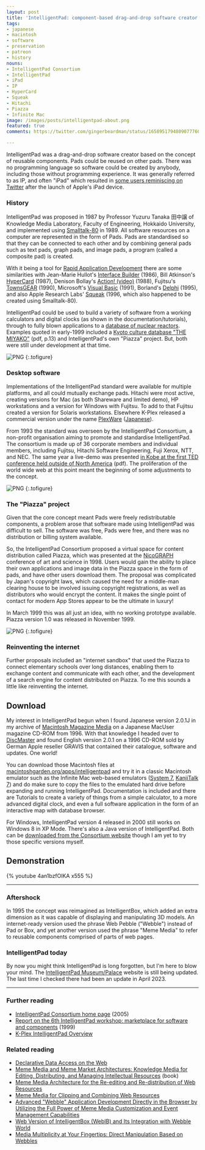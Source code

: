 ```yaml
---
layout: post
title: 'IntelligentPad: component-based drag-and-drop software creator'
tags:
- japanese
- macintosh
- software
- preservation
- patreon
- history
nouns:
- IntelligentPad Consortium
- IntelligentPad
- iPad
- IP
- HyperCard
- Squeak
- Hitachi
- Piazza
- Infinite Mac
image: /images/posts/intelligentpad-about.png
featured: true
comments: https://twitter.com/gingerbeardman/status/1658951794809077760

---
```


IntelligentPad was a drag-and-drop software creator based on the concept of reusable components. Pads could be reused on other pads. There was no programming language so software could be created by anybody, including those without programming experience. It was generally referred to as IP, and often "iPad" which resulted in [some users reminiscing on Twitter](https://twitter.com/search?q=intelligentpad%20ipad&src=typed_query&f=live) after the launch of Apple's iPad device.

### History

IntelligentPad was proposed in 1987 by Professor Yuzuru Tanaka 田中譲 of Knowledge Media Laboratory, Faculty of Engineering, Hokkaido University, and implemented using [Smalltalk-80](https://en.wikipedia.org/wiki/Smalltalk#History) in 1989. All software resources on a computer are represented in the form of Pads. Pads are standardised so that they can be connected to each other and by combining general pads such as text pads, graph pads, and image pads, a program (called a composite pad) is created.

With it being a tool for [Rapid Application Development](https://en.wikipedia.org/wiki/Rapid_application_development) there are some similarities with Jean-Marie Hullot's [Interface Builder](https://en.wikipedia.org/wiki/Interface_Builder) (1986), Bill Atkinson's [HyperCard](https://en.wikipedia.org/wiki/HyperCard) (1987), Denison Bollay's [Action! (video)](https://vimeo.com/62618532) (1988), Fujitsu's [TownsGEAR](https://twitter.com/gingerbeardman/status/1574018275507412992) (1990), Microsoft's [Visual Basic](https://en.wikipedia.org/wiki/Visual_Basic_(classic)) (1991), Borland's [Delphi](https://en.wikipedia.org/wiki/History_of_Delphi_(software)) (1995), and also Apple Research Labs' [Squeak](https://web.archive.org/web/19970104030734/http://www.research.apple.com/research/proj/Learning_Concepts/squeak/intro.html) (1996, which also happened to be created using Smalltalk-80).

IntelligentPad could be used to build a variety of software from a working calculators and digital clocks (as shown in the documentation/tutorials), through to fully blown applications to a [database of nuclear reactors](https://www.jcprg.org/ipad/). Examples quoted in early-1999 included a [Kyoto culture database "THE MIYAKO"][1] (pdf, p.13) and IntelligentPad's own "Piazza" project. But, both were still under development at that time.

![PNG](/images/posts/intelligentpad-about.png#pixel "IntelligentPad for Macintosh (1994, Hitachi)")
{:.tofigure}

### Desktop software

Implementations of the IntelligentPad standard were available for multiple platforms, and all could mutually exchange pads. Hitachi were most active, creating versions for Mac (as both Shareware and limited demo), HP workstations and a version for Windows with Fujitsu. To add to that Fujitsu created a version for Solaris workstations. Elsewhere K-Plex released a commercial version under the name [PlexWare](http://www.kplex.com/products/plexware.html) ([Japanese](http://www.kplex.co.jp/products/plexware/PlexWare.html)).

From 1993 the standard was overseen by the IntelligentPad Consortium, a non-profit organisation aiming to promote and standardise IntelligentPad. The consortium is made up of 36 corporate members and individual members, including Fujitsu, Hitachi Software Engineering, Fuji Xerox, NTT, and NEC. The same year a live-demo was presented [in Kobe at the first TED conference held outside of North America](https://kobe-cc.jp/kcc/wp-content/uploads/2017/12/139.pdf) (pdf). The proliferation of the world wide web at this point meant the beginning of some adjustments to the concept.

![PNG](/images/posts/intelligentpad-clock.png#pixel "Sample: Digital Clock Pad")
{:.tofigure}

### The "Piazza" project

Given that the core concept meant Pads were freely redistributable components, a problem arose that software made using IntelligentPad was difficult to sell. The software was free, Pads were free, and there was no distribution or billing system available.

So, the IntelligentPad Consortium proposed a virtual space for content distribution called Piazza, which was presented at the [NicoGRAPH](https://art-science.org/nicograph/) conference of art and science in 1998. Users would gain the ability to place their own applications and image data in the Piazza space in the form of pads, and have other users download them. The proposal was complicated by Japan's copyright laws, which caused the need for a middle-man clearing house to be involved issuing copyright registrations, as well as distributors who would encrypt the content. It makes the single point of contact for modern App Stores appear to be the ultimate in luxury!

In March 1999 this was all just an idea, with no working prototype available. Piazza version 1.0 was released in November 1999.

![PNG](/images/posts/intelligentpad-piazza.png#pixel "IntelligentPad Piazza")
{:.tofigure}

### Reinventing the internet

Further proposals included an "internet sandbox" that used the Piazza to connect elementary schools over long distances, enabling them to exchange content and communicate with each other, and the development of a search engine for content distributed on Piazza. To me this sounds a little like reinventing the internet.

## Download

My interest in IntelligentPad begun when I found Japanese version 2.0.1J in my archive of [Macintosh Magazine Media](/2021/10/30/macintosh-magazine-media/) on a Japanese MacUser magazine CD-ROM from 1996. With that knowledge I headed over to [DiscMaster](http://discmaster.textfiles.com) and found English version 2.0.1 on a 1996 CD-ROM sold by German Apple reseller GRAVIS that contained their catalogue, software and updates. One world!

You can download those Macintosh files at [macintoshgarden.org/apps/intelligentpad](https://macintoshgarden.org/apps/intelligentpad) and try it in a classic Macintosh emulator such as the Infinite Mac web-based emulators ([System 7](https://system7.app), [KanjiTalk 7](https://KanjiTalk7.app)) and do make sure to copy the files to the emulated hard drive before expanding and running IntelligentPad. Documentation is included and there are Tutorials to create a variety of things from a simple calculator, to a more advanced digital clock, and even a full software application in the form of an interactive map with database browser.

For Windows, IntelligentPad version 4 released in 2000 still works on Windows 8 in XP Mode. There's also a Java version of IntelligentPad. Both can be [downloaded from the Consortium website](http://pads.kplex.co.jp/_taiken/dl2.html) though I am yet to try those specific versions myself.

## Demonstration

{% youtube 4an1bzfOlKA x555 %}

----

### Aftershock

In 1995 the concept was reimagined as IntelligentBox, which added an extra dimension as it was capable of displaying and manipulating 3D models. An internet-ready version used the phrase Web Pebble ("Webble") instead of Pad or Box, and yet another version used the phrase "Meme Media" to refer to reusable components comprised of parts of web pages.

### IntelligentPad today

By now you might think IntelligentPad is long forgotten, but I'm here to blow your mind. The [IntelligentPad Museum/Palace](https://ipad.live7.jp) website is still being updated. The last time I checked there had been an update in April 2023.

----

### Further reading
- [IntelligentPad Consortium home page](hhttp://pads.kplex.co.jp/index.html) (2005)
- [Report on the 6th IntelligentPad workshop: marketplace for software and components](https://ascii.jp/elem/000/000/315/315443/) (1999)
- [K-Plex IntelligentPad Overview](http://www.kplex.com/products/intelligentpad.html)

### Related reading
- [Declarative Data Access on the Web][1]
- [Meme Media and Meme Market Architectures: Knowledge Media for Editing, Distributing, and Managing Intellectual Resources](https://annas-archive.org/md5/d12a196536c538bc713e8d2175afdce5) (book)
- [Meme Media Architecture for the Re-editing and Re-distribution of Web Resources](https://slideplayer.com/slide/4962007/)
- [Meme Media for Clipping and Combining Web Resources](https://www.researchgate.net/publication/37553567_Meme_Media_for_Clipping_and_Combining_Web_Resources)
- [Advanced "Webble" Application Development Directly in the Browser by Utilizing the Full Power of Meme Media Customization and Event Management Capabilities](https://www.researchgate.net/publication/236148025_Advanced_Webble_Application_Development_Directly_in_the_Browser_by_Utilizing_the_Full_Power_of_Meme_Media_Customization_and_Event_Management_Capabilities)
- [Web Version of IntelligentBox (WebIB) and Its Integration with Webble World](https://link.springer.com/chapter/10.1007/978-3-642-38836-1_2)
- [Media Multiplicity at Your Fingertips: Direct Manipulation Based on Webbles](https://www.researchgate.net/publication/260347336_Media_Multiplicity_at_Your_Fingertips_Direct_Manipulation_Based_on_Webbles)

[1]: https://drops.dagstuhl.de/opus/volltexte/2021/15137/pdf/DagSemRep-251.pdf "Declarative Data Access on the Web"